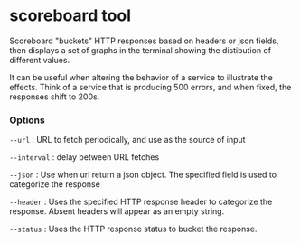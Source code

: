 # scoreboard tool

Scoreboard "buckets" HTTP responses based on headers or json fields, then
displays a set of graphs in the terminal showing the distibution of different
values.

It can be useful when altering the behavior of a service to illustrate the
effects. Think of a service that is producing 500 errors, and when fixed, the
responses shift to 200s.

### Options

`--url`
: URL to fetch periodically, and use as the source of input

`--interval`
: delay between URL fetches

`--json`
: Use when url return a json object. The specified field is used to categorize
the response

`--header`
: Uses the specified HTTP response header to categorize the response. Absent
headers will appear as an empty string.

`--status`
: Uses the HTTP response status to bucket the response.
